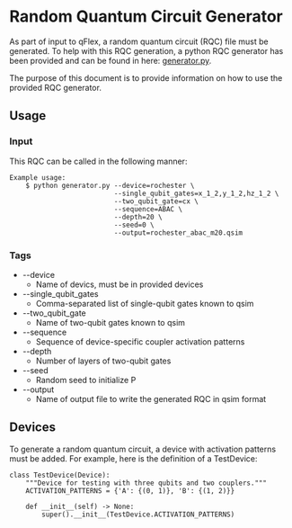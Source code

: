# Random Quantum Circuit Generator

As part of input to qFlex, a random quantum circuit (RQC) file must be generated. 
To help with this RQC generation, a python RQC generator has been provided and can be found in here: [generator.py](/python/generator.py).

The purpose of this document is to provide information on how to use the provided
RQC generator.

## Usage

### Input

This RQC can be called in the following manner:
```
Example usage:
    $ python generator.py --device=rochester \
                          --single_qubit_gates=x_1_2,y_1_2,hz_1_2 \
                          --two_qubit_gate=cx \
                          --sequence=ABAC \
                          --depth=20 \
                          --seed=0 \
                          --output=rochester_abac_m20.qsim
```

### Tags
* --device
    * Name of devics, must be in provided devices
* --single_qubit_gates
    * Comma-separated list of single-qubit gates known to qsim
* --two_qubit_gate
    * Name of two-qubit gates known to qsim
* --sequence
    * Sequence of device-specific coupler activation patterns
* --depth
    * Number of layers of two-qubit gates
* --seed
    * Random seed to initialize P
* --output
    * Name of output file to write the generated RQC in qsim format

## Devices

To generate a random quantum circuit, a device with activation patterns must be added.
For example, here is the definition of a TestDevice:
```
class TestDevice(Device):
    """Device for testing with three qubits and two couplers."""
    ACTIVATION_PATTERNS = {'A': {(0, 1)}, 'B': {(1, 2)}}

    def __init__(self) -> None:
        super().__init__(TestDevice.ACTIVATION_PATTERNS)
```
